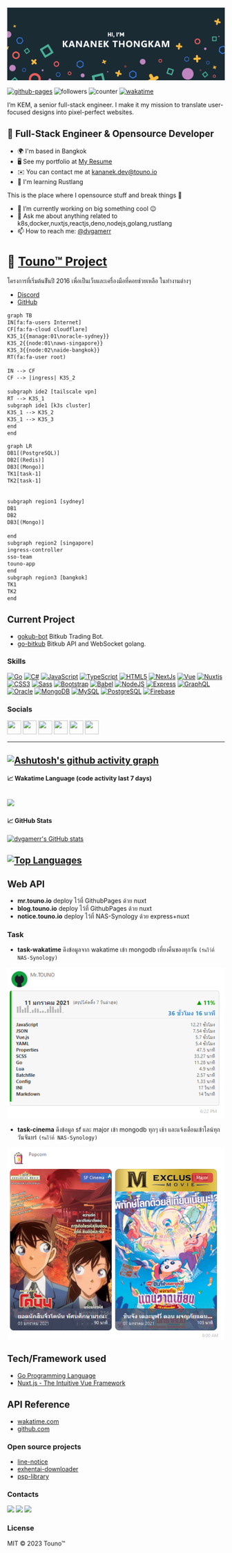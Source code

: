[![Dashboard](./docs/github-header.png)](https://mr.touno.io/)

[![github-pages](https://github.com/dvgamerr/dvgamerr/actions/workflows/github-pages.yml/badge.svg?branch=main&style=flat-square&labelColor=1c1917)](https://github.com/dvgamerr/dvgamerr/actions/workflows/github-pages.yml)
![followers](https://img.shields.io/github/followers/dvgamerr?logo=github&style=flat-square&color=0891b2&labelColor=1c1917)
![counter](https://komarev.com/ghpvc/?username=dvgamerr&color=green&label=VIEWS&style=flat-square&labelColor=1c1917)
[![wakatime](https://wakatime.com/badge/user/06633b1c-3ba7-44c2-ab5d-08e47ccc87ab.svg?style=flat-square)](https://wakatime.com/@06633b1c-3ba7-44c2-ab5d-08e47ccc87ab)

I’m KEM, a senior full-stack engineer. I make it my mission to translate user-focused designs into pixel-perfect websites.

📝 Full-Stack Engineer & Opensource Developer
-------------------
  * 🌍  I'm based in Bangkok
  * 🖥️  See my portfolio at [My Resume](http://mr.touno.io/)
  * ✉️  You can contact me at [kananek.dev@touno.io](mailto:kananek.dev@touno.io)
  * 🧠  I'm learning Rustlang

This is the place where I opensource stuff and break things :rofl:

  * 🔭 I’m currently working on big something cool :wink:
  * 💬 Ask me about anything related to k8s,docker,nuxtjs,reactjs,deno,nodejs,golang,rustlang
  * 📫 How to reach me: [@dvgamerr](https://touno.io/s/8ae4)

# 📣 [Touno™ Project](https://www.touno.io/s/l7cq)
โครงการที่เริ่มต้นขีันปี 2016 เพื่อเป็นเว็บและเครื่องมือที่คอยช่วยเหลือ ในทำงานต่างๆ
- [Discord](https://touno.io/s/ixj7)
- [GitHub](https://touno.io/s/l7cq)

```mermaid
graph TB
IN[fa:fa-users Internet]
CF[fa:fa-cloud cloudflare]
K3S_1{{manage:01\noracle-sydney}}
K3S_2{{node:01\naws-singapore}}
K3S_3{{node:02\naide-bangkok}}
RT(fa:fa-user root)

IN --> CF
CF --> |ingress| K3S_2

subgraph ide2 [tailscale vpn]
RT --> K3S_1
subgraph ide1 [k3s cluster]
K3S_1 --> K3S_2
K3S_1 --> K3S_3
end
end
```

```mermaid
graph LR
DB1[(PostgreSQL)]
DB2[(Redis)]
DB3[(Mongo)]
TK1[task-1]
TK2[task-1]


subgraph region1 [sydney]
DB1
DB2
DB3[(Mongo)]

end
subgraph region2 [singapore]
ingress-controller
sso-team
touno-app
end
subgraph region3 [bangkok]
TK1
TK2
end
```


## Current Project
- [gokub-bot](https://github.com/touno-io/gokub-bot) Bitkub Trading Bot.
- [go-bitkub](https://github.com/touno-io/bitkub-go) Bitkub API and WebSocket golang.


### Skills

<p align="left">
<a href="https://go.dev/doc/" target="_blank" rel="noreferrer"><img src="https://raw.githubusercontent.com/danielcranney/readme-generator/main/public/icons/skills/go-colored.svg" width="36" height="36" alt="Go" /></a>
<a href="https://docs.microsoft.com/en-us/dotnet/csharp/" target="_blank" rel="noreferrer"><img src="https://raw.githubusercontent.com/danielcranney/readme-generator/main/public/icons/skills/csharp-colored.svg" width="36" height="36" alt="C#" /></a>
<a href="https://developer.mozilla.org/en-US/docs/Web/JavaScript" target="_blank" rel="noreferrer"><img src="https://raw.githubusercontent.com/danielcranney/readme-generator/main/public/icons/skills/javascript-colored.svg" width="36" height="36" alt="JavaScript" /></a>
<a href="https://www.typescriptlang.org/" target="_blank" rel="noreferrer"><img src="https://raw.githubusercontent.com/danielcranney/readme-generator/main/public/icons/skills/typescript-colored.svg" width="36" height="36" alt="TypeScript" /></a>
<a href="https://developer.mozilla.org/en-US/docs/Glossary/HTML5" target="_blank" rel="noreferrer"><img src="https://raw.githubusercontent.com/danielcranney/readme-generator/main/public/icons/skills/html5-colored.svg" width="36" height="36" alt="HTML5" /></a>
<a href="https://nextjs.org/docs" target="_blank" rel="noreferrer"><img src="https://raw.githubusercontent.com/danielcranney/readme-generator/main/public/icons/skills/nextjs-colored-dark.svg" width="36" height="36" alt="NextJs" /></a>
<a href="https://vuejs.org/" target="_blank" rel="noreferrer"><img src="https://raw.githubusercontent.com/danielcranney/readme-generator/main/public/icons/skills/vuejs-colored.svg" width="36" height="36" alt="Vue" /></a>
<a href="https://nuxtjs.org/" target="_blank" rel="noreferrer"><img src="https://raw.githubusercontent.com/danielcranney/readme-generator/main/public/icons/skills/nuxtjs-colored.svg" width="36" height="36" alt="Nuxtjs" /></a>
<a href="https://www.w3.org/TR/CSS/#css" target="_blank" rel="noreferrer"><img src="https://raw.githubusercontent.com/danielcranney/readme-generator/main/public/icons/skills/css3-colored.svg" width="36" height="36" alt="CSS3" /></a>
<a href="https://sass-lang.com/" target="_blank" rel="noreferrer"><img src="https://raw.githubusercontent.com/danielcranney/readme-generator/main/public/icons/skills/sass-colored.svg" width="36" height="36" alt="Sass" /></a>
<a href="https://getbootstrap.com/" target="_blank" rel="noreferrer"><img src="https://raw.githubusercontent.com/danielcranney/readme-generator/main/public/icons/skills/bootstrap-colored.svg" width="36" height="36" alt="Bootstrap" /></a>
<a href="https://babeljs.io/" target="_blank" rel="noreferrer"><img src="https://raw.githubusercontent.com/danielcranney/readme-generator/main/public/icons/skills/babel-colored-dark.svg" width="36" height="36" alt="Babel" /></a>
<a href="https://nodejs.org/en/" target="_blank" rel="noreferrer"><img src="https://raw.githubusercontent.com/danielcranney/readme-generator/main/public/icons/skills/nodejs-colored.svg" width="36" height="36" alt="NodeJS" /></a>
<a href="https://expressjs.com/" target="_blank" rel="noreferrer"><img src="https://raw.githubusercontent.com/danielcranney/readme-generator/main/public/icons/skills/express-colored-dark.svg" width="36" height="36" alt="Express" /></a>
<a href="https://graphql.org/" target="_blank" rel="noreferrer"><img src="https://raw.githubusercontent.com/danielcranney/readme-generator/main/public/icons/skills/graphql-colored.svg" width="36" height="36" alt="GraphQL" /></a>
<a href="https://www.oracle.com/uk/index.html" target="_blank" rel="noreferrer"><img src="https://raw.githubusercontent.com/danielcranney/readme-generator/main/public/icons/skills/oracle-colored.svg" width="36" height="36" alt="Oracle" /></a>
<a href="https://www.mongodb.com/" target="_blank" rel="noreferrer"><img src="https://raw.githubusercontent.com/danielcranney/readme-generator/main/public/icons/skills/mongodb-colored.svg" width="36" height="36" alt="MongoDB" /></a>
<a href="https://www.mysql.com/" target="_blank" rel="noreferrer"><img src="https://raw.githubusercontent.com/danielcranney/readme-generator/main/public/icons/skills/mysql-colored.svg" width="36" height="36" alt="MySQL" /></a>
<a href="https://www.postgresql.org/" target="_blank" rel="noreferrer"><img src="https://raw.githubusercontent.com/danielcranney/readme-generator/main/public/icons/skills/postgresql-colored.svg" width="36" height="36" alt="PostgreSQL" /></a>
<a href="https://firebase.google.com/" target="_blank" rel="noreferrer"><img src="https://raw.githubusercontent.com/danielcranney/readme-generator/main/public/icons/skills/firebase-colored.svg" width="36" height="36" alt="Firebase" /></a>
</p>

### Socials

<p align="left"> <a href="https://discord.com/users/dvgamerr" target="_blank" rel="noreferrer"><img src="https://raw.githubusercontent.com/danielcranney/readme-generator/main/public/icons/socials/discord.svg" width="32" height="32" /></a> <a href="https://www.facebook.com/dvgamerr" target="_blank" rel="noreferrer"><img src="https://raw.githubusercontent.com/danielcranney/readme-generator/main/public/icons/socials/facebook.svg" width="32" height="32" /></a> <a href="https://www.github.com/dvgamerr" target="_blank" rel="noreferrer"><img src="https://raw.githubusercontent.com/danielcranney/readme-generator/main/public/icons/socials/github-dark.svg" width="32" height="32" /></a> <a href="http://www.instagram.com/dvgamerr" target="_blank" rel="noreferrer"><img src="https://raw.githubusercontent.com/danielcranney/readme-generator/main/public/icons/socials/instagram.svg" width="32" height="32" /></a> <a href="https://www.linkedin.com/in/kananek-thongkam" target="_blank" rel="noreferrer"><img src="https://raw.githubusercontent.com/danielcranney/readme-generator/main/public/icons/socials/linkedin.svg" width="32" height="32" /></a> <a href="https://www.twitter.com/dvgamerr" target="_blank" rel="noreferrer"><img src="https://raw.githubusercontent.com/danielcranney/readme-generator/main/public/icons/socials/twitter.svg" width="32" height="32" /></a></p>

-------------------------
[![Ashutosh's github activity graph](https://github-readme-activity-graph.cyclic.app/graph?username=dvgamerr&theme=merko)](https://github.com/ashutosh00710/github-readme-activity-graph)
-------------------------

#### 📈 Wakatime Language (code activity last 7 days)

[![](https://github-readme-stats.vercel.app/api/wakatime?username=@dvgamerr&bg_color=1c1917&color=ffffff)](https://wakatime.com/@dvgamerr)
-------------------------

#### 📈 GitHub Stats
<a href="http://www.github.com/dvgamerr"><img src="https://github-readme-stats.vercel.app/api?username=dvgamerr&show_icons=true&hide=prs,&title_color=0891b2&text_color=ffffff&icon_color=0891b2&bg_color=1c1917&hide_border=true&show_icons=true" alt="dvgamerr's GitHub stats" /></a>

<a href="https://github.com/dvgamerr" align="left"><img src="https://github-readme-stats.vercel.app/api/top-langs/?username=dvgamerr&langs_count=10&title_color=0891b2&text_color=ffffff&icon_color=0891b2&bg_color=1c1917&hide_border=true&locale=en&custom_title=Top%20%Languages" alt="Top Languages" /></a>
-------------------------

## Web API
- **mr.touno.io** deploy ไว้ที่ GithubPages ด้วย nuxt
- **blog.touno.io** deploy ไว้ที่ GithubPages ด้วย nuxt
- **notice.touno.io** deploy ไว้ที่ NAS-Synology ด้วย express+nuxt

### Task
- **task-wakatime** ดึงข้อมูลจาก wakatime เข้า mongodb เที่ยงคืนของทุกวัน `(รันไว้ที่ NAS-Synology)`

![Dashboard](./docs/task-wakatime.png)

- **task-cinema** ดึงข้อมูล sf และ major เข้า mongodb ทุกๆ เช้า และแจ้งเตือนเข้าไลน์ทุกวันจันทร์ `(รันไว้ที่ NAS-Synology)`

![Dashboard](./docs/task-cinema.png)


## Tech/Framework used
- [Go Programming Language](https://golang.org/)
- [Nuxt.js - The Intuitive Vue Framework](https://nuxtjs.org/)

## API Reference
- [wakatime.com](https://wakatime.com/developers)
- [github.com](https://developer.github.com/v3/)

### Open source projects
- [line-notice](https://touno.io/s/684h)
- [exhentai-downloader](https://touno.io/s/whvg)
- [psp-library](https://touno.io/s/ddb0)

### Contacts
[![](https://img.shields.io/badge/-twitter-1C9CEA?style=flat-square)](https://touno.io/s/8ae4)
[![](https://img.shields.io/badge/-facebook-3B5998?style=flat-square)](https://touno.io/s/zo2h)
[![](https://img.shields.io/badge/-linkedin-0073B1?style=flat-square)](https://touno.io/s/ig6h)

### License
MIT © 2023 Touno™

